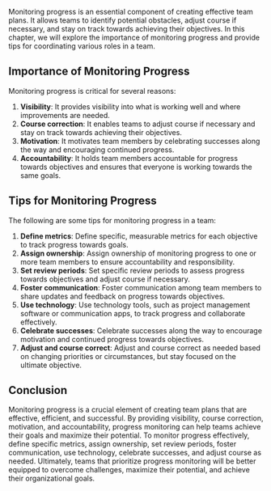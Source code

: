 

Monitoring progress is an essential component of creating effective team plans. It allows teams to identify potential obstacles, adjust course if necessary, and stay on track towards achieving their objectives. In this chapter, we will explore the importance of monitoring progress and provide tips for coordinating various roles in a team.

## Importance of Monitoring Progress

Monitoring progress is critical for several reasons:

1. **Visibility**: It provides visibility into what is working well and where improvements are needed.
2. **Course correction**: It enables teams to adjust course if necessary and stay on track towards achieving their objectives.
3. **Motivation**: It motivates team members by celebrating successes along the way and encouraging continued progress.
4. **Accountability**: It holds team members accountable for progress towards objectives and ensures that everyone is working towards the same goals.

## Tips for Monitoring Progress

The following are some tips for monitoring progress in a team:

1. **Define metrics**: Define specific, measurable metrics for each objective to track progress towards goals.
2. **Assign ownership**: Assign ownership of monitoring progress to one or more team members to ensure accountability and responsibility.
3. **Set review periods**: Set specific review periods to assess progress towards objectives and adjust course if necessary.
4. **Foster communication**: Foster communication among team members to share updates and feedback on progress towards objectives.
5. **Use technology**: Use technology tools, such as project management software or communication apps, to track progress and collaborate effectively.
6. **Celebrate successes**: Celebrate successes along the way to encourage motivation and continued progress towards objectives.
7. **Adjust and course correct**: Adjust and course correct as needed based on changing priorities or circumstances, but stay focused on the ultimate objective.

## Conclusion

Monitoring progress is a crucial element of creating team plans that are effective, efficient, and successful. By providing visibility, course correction, motivation, and accountability, progress monitoring can help teams achieve their goals and maximize their potential. To monitor progress effectively, define specific metrics, assign ownership, set review periods, foster communication, use technology, celebrate successes, and adjust course as needed. Ultimately, teams that prioritize progress monitoring will be better equipped to overcome challenges, maximize their potential, and achieve their organizational goals.
